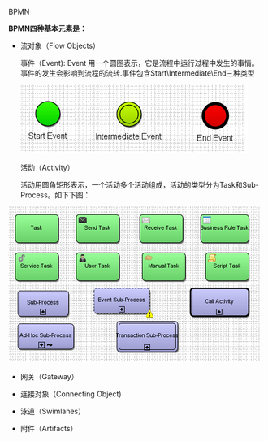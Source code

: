 BPMN

**BPMN四种基本元素是：**

* 流对象（Flow Objects）

  事件（Event\):  Event 用一个圆圈表示，它是流程中运行过程中发生的事情。事件的发生会影响到流程的流转.事件包含Start\Intermediate\End三种类型

  ![](/assets/bpmn_event.png)

  活动（Activity）

   活动用圆角矩形表示，一个活动多个活动组成，活动的类型分为Task和Sub-Process。如下下图：

![](/assets/bpmn_activity.png)

* 网关（Gateway）

* 连接对象（Connecting Object\)

* 泳道（Swimlanes）

* 附件（Artifacts）



